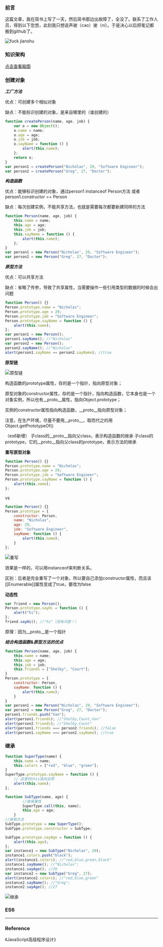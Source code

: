 ### 前言
这篇文章，我在简书上写了一天，然后简书那边出故障了，全没了。联系了工作人员，得到以下忽悠，此刻我只想说声谢（cao）谢（ni）。于是决心以后把笔记都搬到github了。

![fuck jianshu](../Screenshot/jianshu.png)

### 知识架构
[点击查看脑图](http://naotu.baidu.com/file/ae7e68824c3db245ce0236f466481eac?token=9125b02f9ef2b128)

### 创建对象

***工厂方法***

优点：可创建多个相似对象

缺点：不能标识创建的对象，是来自哪里的（谁创建的）

```js
function createPerson(name, age, job) {
    var o = new Object();
    o.name = name;
    o.age = age;
    o.job = job;
    o.sayName = function () {
        alert(this.name);
    };
    return o;
}
var person1 = createPerson("Nicholas", 29, "Software Engineer");
var person2 = createPerson("Greg", 27, "Doctor");
```

***构造函数***

优点：能够标识创建的对象，通过person1 instanceof Person方法 或者 person1.constructor == Person

缺点：每次创建实例，不能共享方法，也就是需要每次都要新建同样的方法

```js
function Person(name, age, job) {
    this.name = name;
    this.age = age;
    this.job = job;
    this.sayName = function () {
        alert(this.name);
    };
}
var person1 = new Person("Nicholas", 29, "Software Engineer");
var person2 = new Person("Greg", 27, "Doctor");
```

***原型方法***

优点：可以共享方法

缺点：省略了传参，导致了共享属性，当需要操作一些引用类型的数据的时候会出问题

```js
function Person() {}
Person.prototype.name = "Nicholas";
Person.prototype.age = 29;
Person.prototype.job = "Software Engineer";
Person.prototype.sayName = function () {
    alert(this.name);
};
var person1 = new Person();
person1.sayName(); //"Nicholas"
var person2 = new Person();
person2.sayName(); //"Nicholas"
alert(person1.sayName == person2.sayName); //true
```

**原型链**

![原型链](../Screenshot/yuanxing.png)

构造函数的prototype属性，存的是一个指针，指向原型对象；

原型对象的constructor属性，存的是一个指针，指向构造函数，它本身也是一个对象实例，所以也有\_\_proto\_\_属性，指向Object.prototype；

实例的constructor属性指向构造函数，\_\_proto\_\_指向原型对象；

注意，在生产环境，尽量不要用\_\_proto\_\_，取而代之的用Object.getPrototypeOf()

（es6新增）
子class的\_\_proto\_\_指向父class，表示构造函数的继承
子class的prototype，它的\_\_proto\_\_指向父class的prototype，表示方法的继承

**重写原型对象**

```js
function Person() {}
Person.prototype.name = "Nicholas";
Person.prototype.age = 29;
Person.prototype.job = "Software Engineer";
Person.prototype.sayName = function () {
    alert(this.name);
};
```
vs
```js
function Person() {}
Person.prototype = {
    constructor: Person,
    name: "Nicholas",
    age: 29,
    job: "Software Engineer",
    sayName: function () {
        alert(this.name);
    }
};
```

![重写](../Screenshot/chongxie.png)

效果是一样的，可以用instanceof来判断关系。

区别：后者是完全重写了一个对象，所以要自己添加constructor属性，而且该[[Enumerable]]属性变成了true，要改为false


**动态性**

```js
var friend = new Person();
Person.prototype.sayHi = function () {
    alert("hi");
};
friend.sayHi(); //"hi"（没有问题！）
```

原理：因为\_\_proto\_\_是一个指针

***结合构造函数&原型方法的优点***

```js
function Person(name, age, job) {
    this.name = name;
    this.age = age;
    this.job = job;
    this.friends = ["Shelby", "Court"];
}
Person.prototype = {
    constructor: Person,
    sayName: function () {
        alert(this.name);
    }
}
var person1 = new Person("Nicholas", 29, "Software Engineer");
var person2 = new Person("Greg", 27, "Doctor");
person1.friends.push("Van");
alert(person1.friends); //"Shelby,Count,Van"
alert(person2.friends); //"Shelby,Count"
alert(person1.friends === person2.friends); //false
alert(person1.sayName === person2.sayName); //true
```

### 继承

```js
function SuperType(name) {
    this.name = name;
    this.colors = ["red", "blue", "green"];
}
SuperType.prototype.sayName = function () {
    // 这里的this指向实例
    alert(this.name);
};

function SubType(name, age) {
        //继承属性
        SuperType.call(this, name);
        this.age = age;
    }
//继承方法
SubType.prototype = new SuperType();
SubType.prototype.constructor = SubType;

SubType.prototype.sayAge = function () {
    alert(this.age);
};
var instance1 = new SubType("Nicholas", 29);
instance1.colors.push("black");
alert(instance1.colors); //"red,blue,green,black"
instance1.sayName(); //"Nicholas";
instance1.sayAge(); //29
var instance2 = new SubType("Greg", 27);
alert(instance2.colors); //"red,blue,green"
instance2.sayName(); //"Greg";
instance2.sayAge(); //27
```

![继承](../Screenshot/jicheng.png)

### ES6

---

### Reference
《JavaScript高级程序设计》